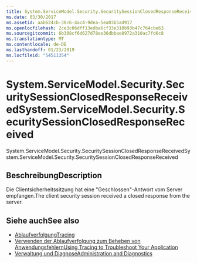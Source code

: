 ```yaml
---
title: System.ServiceModel.Security.SecuritySessionClosedResponseReceived
ms.date: 03/30/2017
ms.assetid: aab624cb-30c6-4ac4-9dea-5ea03b5a4917
ms.openlocfilehash: 2ce3c06dff13edba6cf33e310b93b47c764cbe63
ms.sourcegitcommit: 6b308cf6d627d78ee36dbbae8972a310ac7fd6c8
ms.translationtype: MT
ms.contentlocale: de-DE
ms.lasthandoff: 01/23/2019
ms.locfileid: "54511354"
---
```

# <a name="systemservicemodelsecuritysecuritysessionclosedresponsereceived"></a><span data-ttu-id="b1609-102">System.ServiceModel.Security.SecuritySessionClosedResponseReceived</span><span class="sxs-lookup"><span data-stu-id="b1609-102">System.ServiceModel.Security.SecuritySessionClosedResponseReceived</span></span>
<span data-ttu-id="b1609-103">System.ServiceModel.Security.SecuritySessionClosedResponseReceived</span><span class="sxs-lookup"><span data-stu-id="b1609-103">System.ServiceModel.Security.SecuritySessionClosedResponseReceived</span></span>  
  
## <a name="description"></a><span data-ttu-id="b1609-104">Beschreibung</span><span class="sxs-lookup"><span data-stu-id="b1609-104">Description</span></span>  
 <span data-ttu-id="b1609-105">Die Clientsicherheitssitzung hat eine "Geschlossen"-Antwort vom Server empfangen.</span><span class="sxs-lookup"><span data-stu-id="b1609-105">The client security session received a closed response from the server.</span></span>  
  
## <a name="see-also"></a><span data-ttu-id="b1609-106">Siehe auch</span><span class="sxs-lookup"><span data-stu-id="b1609-106">See also</span></span>
- [<span data-ttu-id="b1609-107">Ablaufverfolgung</span><span class="sxs-lookup"><span data-stu-id="b1609-107">Tracing</span></span>](../../../../../docs/framework/wcf/diagnostics/tracing/index.md)
- [<span data-ttu-id="b1609-108">Verwenden der Ablaufverfolgung zum Beheben von Anwendungsfehlern</span><span class="sxs-lookup"><span data-stu-id="b1609-108">Using Tracing to Troubleshoot Your Application</span></span>](../../../../../docs/framework/wcf/diagnostics/tracing/using-tracing-to-troubleshoot-your-application.md)
- [<span data-ttu-id="b1609-109">Verwaltung und Diagnose</span><span class="sxs-lookup"><span data-stu-id="b1609-109">Administration and Diagnostics</span></span>](../../../../../docs/framework/wcf/diagnostics/index.md)
